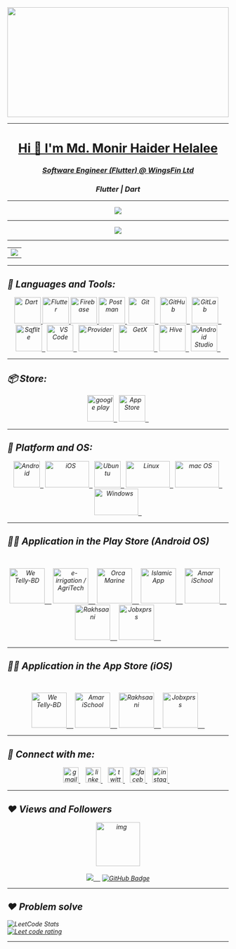 
<a href="https://github.com/monirhelalee">
    <img align="Center" src="https://miro.medium.com/max/1125/1*Rro97iWFZp8tueyUTWCARg.png" height="250" width ="100%"/>
    
---
    
<h1 align="center">Hi 👋 I'm Md. Monir Haider Helalee</h1>
<h3><p align = "center"><em>Software Engineer (Flutter) @ <a href="https://wingsfin.com/">WingsFin Ltd</a>
<h3><p align = "center">Flutter | Dart</h3>
    
---
    
   <!-- ###  Contribution Stats -->
  <div align="center" desplay="flex">
    <a href="https://github.com/monirhelalee">
    <img align="center" src="https://github-readme-stats.vercel.app/api?username=monirhelalee&include_all_commits=true&count_private=true&show_icons=true&line_height=20&title_color=FFFFFF&icon_color=FFFFFF&text_color=FFFFFF&bg_color=0D1117"/>
  </a>
      
---
      
  <!-- ###  Language Stats -->
  <a href="https://github.com/monirhelalee">

  <img align="center" src="https://github-readme-stats.vercel.app/api/top-langs/?username=monirhelalee&theme=react&layout=compact&hide_border=true&langs_count=8&hide=html,css" />
  </a> 
</div>

  <!--   GitHub stats graph -->
<!-- ### 📈 GitHub Activity Graph: -->
<!-- <img src="https://activity-graph.herokuapp.com/graph?username=monirhelalee&theme=github" alt="GitHub Activity Graph" width="100%" /> -->

---
   
<p align="center">
  <table align="center">
     <tr>
       <td>
        <a href="https://git.io/streak-stats">
        <img src="https://github-readme-streak-stats.herokuapp.com?user=monirhelalee&theme=black-ice&hide_border=true&date_format=M%20j%5B%2C%20Y%5D&background=0D1117"/></a>
            </td>
        </tr>
   </table>
</p>
    
---
    
## 🚀 Languages and Tools:
<p align="Center"> 
    <a href="https://dart.dev/" target="_blank"> <img src="https://www.vectorlogo.zone/logos/dartlang/dartlang-icon.svg" title="Dart" width="60" height="60"/> </a>
    <a href="https://flutter.dev/" target="_blank"> <img src="https://www.vectorlogo.zone/logos/flutterio/flutterio-icon.svg" title="Flutter" width="60" height="60"/> </a> 
    <a href="https://firebase.google.com/" target="_blank"> <img src="https://www.vectorlogo.zone/logos/firebase/firebase-icon.svg" title="Firebase" width="60" height="60"/> </a>
    <a href="https://postman.com" target="_blank"> <img src="https://www.vectorlogo.zone/logos/getpostman/getpostman-icon.svg" title="Postman" width="60" height="60"/>&nbsp;</a>
    <a href="https://git-scm.com/" target="_blank"> <img src="https://www.vectorlogo.zone/logos/git-scm/git-scm-icon.svg" title="Git" width="60" height="60"/>&nbsp;&nbsp;</a>
    <a href="https://github.com/" target="_blank"> <img src="https://www.vectorlogo.zone/logos/github/github-icon.svg" title="GitHub" width="60" height="60"/>&nbsp;&nbsp;</a>
    <a href="https://gitlab.com/voidMonir" target="_blank"> <img src="https://www.vectorlogo.zone/logos/gitlab/gitlab-icon.svg" title="GitLab" width="60" height="60"/>&nbsp;&nbsp;</a>
    <a href="https://www.sqlite.org/" target="_blank"> <img src="https://www.vectorlogo.zone/logos/sqlite/sqlite-icon.svg" title="Sqflite" width="60" height="60"/>&nbsp;&nbsp;</a>
    <a href="https://code.visualstudio.com/" target="_blank"> <img src="https://www.vectorlogo.zone/logos/visualstudio_code/visualstudio_code-icon.svg" title="VS Code" width="60" height="60"/>&nbsp;&nbsp;</a>
    <a href="https://pub.dev/packages/provider" target="_blank"> <img src="https://i.ytimg.com/vi/m2hWRdTBLQ8/maxresdefault.jpg" title="Provider" width="80" height="60"/>&nbsp;&nbsp;</a>
    <a href="https://pub.dev/packages/get" target="_blank"> <img src="https://camo.githubusercontent.com/b42b0ca23488815405c583d15997b128baeee60e6820958fec514175adfdcd0d/68747470733a2f2f696d67312e6461756d63646e2e6e65742f7468756d622f523132383078302f3f73636f64653d6d746973746f72793226666e616d653d6874747073253341253246253246626c6f672e6b616b616f63646e2e6e6574253246646e25324665713167555325324662747272666f4267414473253246674c54356c5377727a586b64787642727332655a5531253246696d672e706e67" title="GetX" width="80" height="60"/>&nbsp;&nbsp;</a>
    <a href="https://docs.hivedb.dev/#/" target="_blank"> <img src="https://avatars.githubusercontent.com/u/55202745?s=200&v=4" title="Hive" width="60" height="60"/>&nbsp;&nbsp;</a>
    <a href="https://developer.android.com/studio?gclid=CjwKCAiArY2fBhB9EiwAWqHK6n8jFWtpFQsmSJxKAeLWh1A9wvu_oulGl8q8gF0R_7o9woEFswuG8RoC4FgQAvD_BwE&gclsrc=aw.ds" target="_blank"> <img src="https://developer.android.com/static/studio/images/new-studio-logo-1_1920.png" title="Android Studio" width="60" height="60"/>&nbsp;&nbsp;</a>
</p>

---
    
## 📦 Store:
<p align="Center"> 
    <a href="https://play.google.com/" target="_blank"> <img src="https://www.vectorlogo.zone/logos/google_play/google_play-icon.svg" title="google play" width="60" height="60"/>&nbsp;&nbsp;</a>
    <a href="https://www.apple.com/app-store/" target="_blank"> <img src="https://www.apple.com/v/app-store/b/images/overview/icon_appstore__ev0z770zyxoy_medium.png" title="App Store" width="60" height="60"/>&nbsp;&nbsp;</a>
</p>

---
    
## 🚀 Platform and OS:
<p align="Center">
        <a href="https://developer.android.com/" target="_blank"> <img src="https://www.vectorlogo.zone/logos/android/android-tile.svg" title="Android" width="60" height="60"/>&nbsp;&nbsp;</a>
    <a href="https://www.apple.com/ios/" target="_blank"> <img src="https://upload.wikimedia.org/wikipedia/commons/c/ca/IOS_logo.svg" title="iOS" width="100" height="60"/>&nbsp;&nbsp;</a>
    <a href="https://ubuntu.com/" target="_blank"> <img src="https://www.vectorlogo.zone/logos/ubuntu/ubuntu-icon.svg" title="Ubuntu" width="60" height="60"/>&nbsp;&nbsp;</a>
    <a href="https://www.linux.org/" target="_blank"> <img src="https://www.vectorlogo.zone/logos/linux/linux-ar21.svg" title="Linux" width="100" height="60"/>&nbsp;&nbsp;</a>
    <a href="https://www.apple.com/macos/" target="_blank"> <img src="https://upload.wikimedia.org/wikipedia/commons/3/30/MacOS_logo.svg" title="mac OS" width="100" height="60"/>&nbsp;&nbsp;</a>
    <a href="https://www.apple.com/macos/" target="_blank"> <img src="https://upload.wikimedia.org/wikipedia/commons/e/e2/Windows_logo_and_wordmark_-_2021.svg" title="Windows" width="100" height="60"/>&nbsp;&nbsp;</a>

</p>
        
---
        
## 👨‍💻 Application in the Play Store (Android OS)
<br/>
<p align="center">
    <a href="https://play.google.com/store/apps/details?id=org.wetelly.wetelly" target="_blank"><img src="https://play-lh.googleusercontent.com/BcVtmhXzsFik9R-J3qwa58M67U0NLWeQARURpDxzfzUlXoAswCR2GPewXaig9B6biA=w240-h480-rw" title="We Telly-BD" height="80"/>&nbsp;&nbsp;&nbsp;&nbsp;</a>
    <a href="https://play.google.com/store/apps/details?id=com.nodesdigitalbd.agritech" target="_blank"><img src="https://play-lh.googleusercontent.com/3XT_DS-LGgsjm7_O-4-YzytGPehnkdZJ1Q1YFYNUurSMJomUz-2QglIL4lXkcv7wETQ=w240-h480-rw" title="e-irrigation / AgriTech" height="80"/>&nbsp;&nbsp;&nbsp;&nbsp;</a>
    <a href="https://play.google.com/store/apps/details?id=com.nodesdigitalbd.orcamarine" target="_blank"><img src="https://play-lh.googleusercontent.com/peKaWiLMPyQrbMeSKhYX7Y23hxwFaNwA7-0fJz7iJcTQZ3oXnHfLMPNGb_lUUpE1kfw5=w240-h480-rw" title="Orca Marine" height="80"/>&nbsp;&nbsp;&nbsp;&nbsp;</a>
    <a href="https://play.google.com/store/apps/details?id=com.martechhouse.salahbd" target="_blank"><img src="https://play-lh.googleusercontent.com/07fxFTaHE3m-2-4dAKJEDSCPvh770ZBJgDJO9B8ieYI0E-wjS_z_y7vFzLQxobBG4jA-=w240-h480-rw" title="Islamic App" height="80"/>&nbsp;&nbsp;&nbsp;&nbsp;</a>
    <a href="https://play.google.com/store/apps/details?id=com.amarischool.amarischool" target="_blank"><img src="https://play-lh.googleusercontent.com/DKcBAsQQBsu5TtL0vK9uJ-mPccsdvDlvzqJOfhssCPwCa4AwESPRlM0lxIxBp7lo7Q=s48-rw" title="Amar iSchool" height="80"/>&nbsp;&nbsp;&nbsp;&nbsp;</a>
    <a href="https://play.google.com/store/apps/details?id=org.rakhsaani.app" target="_blank"><img src="https://play-lh.googleusercontent.com/9BiAJdmRgWvbkZmDxp20FojPLHDOy0SyoJPPqYNoy4NcWMLVGCf2TuyKRW-aMr5xhrHs=w240-h480-rw" title="Rakhsaani" height="80"/>&nbsp;&nbsp;&nbsp;&nbsp;</a>
    <a href="https://play.google.com/store/apps/details?id=com.ishraak.jobxprss" target="_blank"><img src="https://play-lh.googleusercontent.com/JDCXkDuZEqnm2kZgc_UGaUeMS9CXCWJY2RGr2obpW4e4GdctnA8aqzbh87os63-2codG=w240-h480-rw" title="Jobxprss" height="80"/>&nbsp;&nbsp;&nbsp;&nbsp;</a>   
</p>
      
---

## 👨‍💻 Application in the App Store (iOS)
<br/>
<p align="center">
    <a href="https://apps.apple.com/us/app/we-telly-bd/id6466303189" target="_blank"><img src="https://play-lh.googleusercontent.com/BcVtmhXzsFik9R-J3qwa58M67U0NLWeQARURpDxzfzUlXoAswCR2GPewXaig9B6biA=w240-h480-rw" title="We Telly-BD" height="80"/>&nbsp;&nbsp;&nbsp;&nbsp;</a>
    <a href="https://apps.apple.com/us/app/amar-ischool-courses/id6449438393" target="_blank"><img src="https://play-lh.googleusercontent.com/DKcBAsQQBsu5TtL0vK9uJ-mPccsdvDlvzqJOfhssCPwCa4AwESPRlM0lxIxBp7lo7Q=s48-rw" title="Amar iSchool" height="80"/>&nbsp;&nbsp;&nbsp;&nbsp;</a>
    <a href="https://apps.apple.com/sa/app/rakhsaani/id1665444120" target="_blank"><img src="https://play-lh.googleusercontent.com/9BiAJdmRgWvbkZmDxp20FojPLHDOy0SyoJPPqYNoy4NcWMLVGCf2TuyKRW-aMr5xhrHs=w240-h480-rw" title="Rakhsaani" height="80"/>&nbsp;&nbsp;&nbsp;&nbsp;</a>
    <a href="https://apps.apple.com/in/app/jobxprss/id1528878611" target="_blank"><img src="https://play-lh.googleusercontent.com/JDCXkDuZEqnm2kZgc_UGaUeMS9CXCWJY2RGr2obpW4e4GdctnA8aqzbh87os63-2codG=w240-h480-rw" title="Jobxprss" height="80"/>&nbsp;&nbsp;&nbsp;&nbsp;</a>   
</p>
      
---
  
## 🔗 Connect with me:
<p align='center'>
<a href="mailto:mdmonirhelale@gmail.com">
  <img src="https://img.shields.io/static/v1?message=Gmail&logo=gmail&label=&color=D14836&logoColor=white&labelColor=&style=for-the-badge" height="35" alt="gmail logo"  />
</a>&nbsp;&nbsp;
<a href="https://www.linkedin.com/in/helalee/">
  <img src="https://img.shields.io/static/v1?message=LinkedIn&logo=linkedin&label=&color=0077B5&logoColor=white&labelColor=&style=for-the-badge" height="35" alt="linkedin logo"  />
</a>&nbsp;&nbsp;
    <a href="https://twitter.com/MonirHelale">
  <img src="https://img.shields.io/static/v1?message=Twitter&logo=twitter&label=&color=1DA1F2&logoColor=white&labelColor=&style=for-the-badge" height="35" alt="twitter logo"  />
</a>&nbsp;&nbsp;
<a href="https://www.facebook.com/m.h.helalee">
  <img src="https://img.shields.io/static/v1?message=Facebook&logo=facebook&label=&color=1877F2&logoColor=white&labelColor=&style=for-the-badge" height="35" alt="facebook logo"  />
</a>&nbsp;&nbsp;
<a href="https://www.instagram.com/m.h.helalee/">
<img src="https://img.shields.io/static/v1?message=Instagram&logo=instagram&label=&color=E4405F&logoColor=white&labelColor=&style=for-the-badge" height="35" alt="instagram logo"/>
</a>&nbsp;&nbsp;
        
---

## ❤️ Views and Followers
<p align="center">
<img data-target="animated-image.replacedImage" alt="img" class="AnimatedImagePlayer-animatedImage" src="https://camo.githubusercontent.com/27580a32faa17e70eb452c4d5da3c99194238de3451ffebb88ac92b53f50b98a/68747470733a2f2f6769746875622e6769746875626173736574732e636f6d2f696d616765732f6d6f6e612d6c6f6164696e672d64656661756c742e676966" width="100px" style="display: block; opacity: 1;"><br>
<a href="https://github.com/Meghna-DAS/github-profile-views-counter"><img src="https://komarev.com/ghpvc/?username=monirhelalee">&nbsp;&nbsp;&nbsp;&nbsp;</a>
<a href="https://github.com/monirhelalee?tab=followers"><img src="https://img.shields.io/github/followers/monirhelalee?label=Followers&style=social" alt="GitHub Badge"></a>
</p>
        
<!-- ---
        
  <!-- <img src="https://github-readme-activity-graph.cyclic.app/graph?username=monirhelalee&theme=react-dark&bg_color=20232a&hide_border=true" width="100%"/> -->

---

## ❤️ Problem solve
![LeetCode Stats](https://leetcard.jacoblin.cool/monir006?theme=nord)
<br>
  <a href="https://leetcode.com/monir006/">
    <img src="https://cp-logo.vercel.app/leetcode/sudiptob2" alt="Leet code rating" />
  </a>

---
